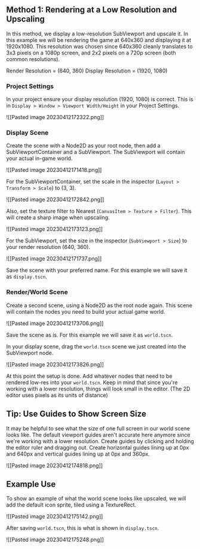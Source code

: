 ## Method 1: Rendering at a Low Resolution and Upscaling

In this method, we display a low-resolution SubViewport and upscale it.
In this example we will be rendering the game at 640x360 and displaying it at 1920x1080.
This resolution was chosen since 640x360 cleanly translates to 3x3 pixels on a 1080p screen, and 2x2 pixels on a 720p screen (both common resolutions). 

Render Resolution = (640, 360)
Display Resolution = (1920, 1080)

### Project Settings

In your project ensure your display resolution (1920, 1080) is correct. This is in `Display > Window > Viewport Width/Height` in your Project Settings.

![[Pasted image 20230412172322.png]]

### Display Scene

Create the scene with a Node2D as your root node, then add a SubViewportContainer and a SubViewport. The SubViewport will contain your actual in-game world.

![[Pasted image 20230412171418.png]]

For the SubViewportContainer, set the scale in the inspector (`Layout > Transform > Scale`) to (3, 3).

![[Pasted image 20230412172842.png]]

Also, set the texture filter to Nearest (`CanvasItem > Texture > Filter`). This will create a sharp image when upscaling.

![[Pasted image 20230412173123.png]]

For the SubViewport, set the size in the inspector (`SubViewport > Size`) to your render resolution (640, 360).

![[Pasted image 20230412171737.png]]

Save the scene with your preferred name. For this example we will save it as `display.tscn`.
### Render/World Scene

Create a second scene, using a Node2D as the root node again.
This scene will contain the nodes you need to build your actual game world.

![[Pasted image 20230412173706.png]]

Save the scene as is. For this example we will save it as `world.tscn`.

In your display scene, drag the `world.tscn` scene we just created into the SubViewport node.

![[Pasted image 20230412173826.png]]

At this point the setup is done. Add whatever nodes that need to be rendered low-res into your `world.tscn`. Keep in mind that since you're working with a lower resolution, things will look small in the editor. (The 2D editor uses pixels as its units of distance)
## Tip: Use Guides to Show Screen Size

It may be helpful to see what the size of one full screen in our world scene looks like. The default viewport guides aren't accurate here anymore since we're working with a lower resolution.
Create guides by clicking and holding the editor ruler and dragging out. Create horizontal guides lining up at 0px and 640px and vertical guides lining up at 0px and 360px.

![[Pasted image 20230412174818.png]]

## Example Use

To show an example of what the world scene looks like upscaled, we will add the default icon sprite, tiled using a TextureRect.

![[Pasted image 20230412175142.png]]

After saving `world.tscn`, this is what is shown in `display.tscn`.

![[Pasted image 20230412175248.png]]